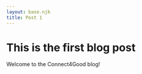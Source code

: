 ```yaml
---
layout: base.njk
title: Post 1
---
```


# This is the first blog post

Welcome to the Connect4Good blog!